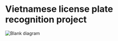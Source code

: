 # Vietnamese license plate recognition project
![Blank diagram](https://user-images.githubusercontent.com/74929580/126366595-65dd763d-0593-43f9-9c45-b6c6ae0b176d.png)



